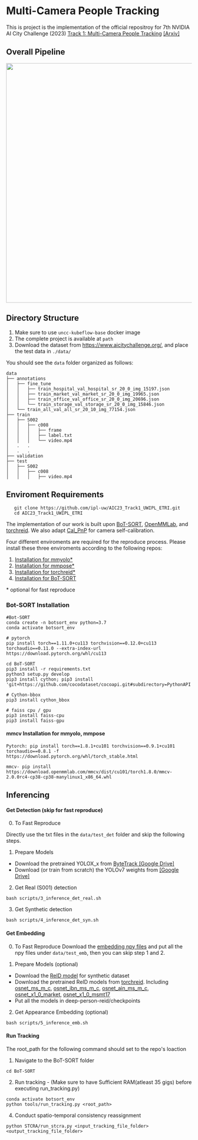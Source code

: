 # Multi-Camera People Tracking

This is project is the implementation of the official repositroy for 7th NVIDIA AI City Challenge (2023) [Track 1: Multi-Camera People Tracking](https://github.com/ipl-uw/AIC23_Track1_UWIPL_ETRI) [[Arxiv]](https://arxiv.org/abs/2304.09471)
 
## Overall Pipeline

<img src="figure.jpg" width="650" />

## Directory Structure

1. Make sure to use ```uncc-kubeflow-base``` docker image 
2. The complete project is available at ``` path ```
3. Download the dataset from https://www.aicitychallenge.org/, and place the test data in `./data/`

You should see the `data` folder organized as follows: 
```
data
├── annotations
│   ├── fine_tune
│   │   ├── train_hospital_val_hospital_sr_20_0_img_15197.json
│   │   ├── train_market_val_market_sr_20_0_img_19965.json
│   │   ├── train_office_val_office_sr_20_0_img_20696.json
│   │   └── train_storage_val_storage_sr_20_0_img_15846.json
│   └── train_all_val_all_sr_20_10_img_77154.json
├── train
│   ├── S002
│   │   ├── c008
│   │   │   ├── frame
│   │   │   ├── label.txt
│   │   │   └── video.mp4
│   .   .
│   .   .
├── validation
├── test
│   ├── S002
│   │   ├── c008
│   │   │   ├── video.mp4
```


## Enviroment Requirements

 ```
    git clone https://github.com/ipl-uw/AIC23_Track1_UWIPL_ETRI.git
    cd AIC23_Track1_UWIPL_ETRI
 ```
The implementation of our work is built upon [BoT-SORT](https://github.com/NirAharon/BoT-SORT), [OpenMMLab](https://github.com/open-mmlab), and [torchreid](https://github.com/KaiyangZhou/deep-person-reid). We also adapt [Cal_PnP](https://github.com/zhengthomastang/Cal_PnP) for camera self-calibration.

Four different enviroments are required for the reproduce process. Please install these three enviroments according to the following repos:
1. [Installation for mmyolo*](https://github.com/open-mmlab/mmyolo#%EF%B8%8F-installation-)
2. [Installation for mmpose*](https://mmpose.readthedocs.io/en/latest/installation.html)
3. [Installation for torchreid*](https://github.com/KaiyangZhou/deep-person-reid#installation)
4. [Installation for BoT-SORT](https://github.com/NirAharon/BoT-SORT#installation)

\* optional for fast reproduce


### Bot-SORT Installation
```
#Bot-SORT
conda create -n botsort_env python=3.7
conda activate botsort_env

# pytorch
pip install torch==1.11.0+cu113 torchvision==0.12.0+cu113 torchaudio==0.11.0 --extra-index-url https://download.pytorch.org/whl/cu113 

cd BoT-SORT
pip3 install -r requirements.txt
python3 setup.py develop
pip3 install cython; pip3 install 'git+https://github.com/cocodataset/cocoapi.git#subdirectory=PythonAPI'

# Cython-bbox
pip3 install cython_bbox

# faiss cpu / gpu
pip3 install faiss-cpu
pip3 install faiss-gpu
```

#### mmcv Installation for mmyolo, mmpose

```
Pytorch: pip install torch==1.8.1+cu101 torchvision==0.9.1+cu101 torchaudio==0.8.1 -f https://download.pytorch.org/whl/torch_stable.html 

mmcv- pip install https://download.openmmlab.com/mmcv/dist/cu101/torch1.8.0/mmcv-2.0.0rc4-cp38-cp38-manylinux1_x86_64.whl 

```
<!--
```
### mmyolo Installtion
Make sure to review Issues section before mmyolo installation.

# train-detector
pip install future tensorboard
pip install setuptools==59.5.0
```
-->
## Inferencing

#### Get Detection (skip for fast reproduce)
0. To Fast Reproduce

Directly use the txt files in the `data/test_det` folder and skip the following steps.

1. Prepare Models

- Download the pretrained YOLOX_x from [ByteTrack [Google Drive]](https://drive.google.com/file/d/1P4mY0Yyd3PPTybgZkjMYhFri88nTmJX5/view)
- Download (or train from scratch) the YOLOv7 weights from [[Google Drive]](https://drive.google.com/drive/folders/10LT1BlBAfYnr-fJjka_Lnzf4nH0N723-?usp=share_link)

2. Get Real (S001) detection
```
bash scripts/3_inference_det_real.sh
```

3. Get Synthetic detection
```
bash scripts/4_inference_det_syn.sh
```

#### Get Embedding 
0. To Fast Reproduce
Download the [embedding npy files](https://drive.google.com/drive/folders/1qbwu37PlFSxmJIBLzJq1L9cAwryahAj7) and put all the npy files under `data/test_emb`, then you can skip step 1 and 2.

1. Prepare Models (optional)
* Download the [ReID model](https://drive.google.com/file/d/1cP-3esZSnktw64SXMHn5cDk6BX15e2-q/view?usp=sharing) for synthetic dataset
* Download the pretrained ReID models from [torchreid](https://kaiyangzhou.github.io/deep-person-reid/MODEL_ZOO). Including [osnet_ms_m_c](https://drive.google.com/file/d/1UxUI4NsE108UCvcy3O1Ufe73nIVPKCiu/view), [osnet_ibn_ms_m_c](https://drive.google.com/file/d/1Sk-2SSwKAF8n1Z4p_Lm_pl0E6v2WlIBn/view), [osnet_ain_ms_m_c](https://drive.google.com/file/d/1YjJ1ZprCmaKG6MH2P9nScB9FL_Utf9t1/view), [osnet_x1_0_market](https://drive.google.com/file/d/1vduhq5DpN2q1g4fYEZfPI17MJeh9qyrA/view), [osnet_x1_0_msmt17](https://drive.google.com/file/d/112EMUfBPYeYg70w-syK6V6Mx8-Qb9Q1M/view)
* Put all the models in deep-person-reid/checkpoints

2. Get Appearance Embedding (optional)
```
bash scripts/5_inference_emb.sh
```

#### Run Tracking

The root_path for the following command should set to the repo's loaction

1. Navigate to the BoT-SORT folder
```
cd BoT-SORT
```

2. Run tracking - (Make sure to have Sufficient RAM(atleast 35 gigs) before executing run_tracking.py)
```
conda activate botsort_env
python tools/run_tracking.py <root_path>
```


4. Conduct spatio-temporal consistency reassignment 
```
python STCRA/run_stcra.py <input_tracking_file_folder> <output_tracking_file_folder>
```
<!--
5. Generate final submission
```
cd ../BoT-SORT
python tools/aic_interpolation.py <root_path>
python tools/boundaryrect_removal.py <root_path>
python tools/generate_submission.py <root_path>
```
-->



   

